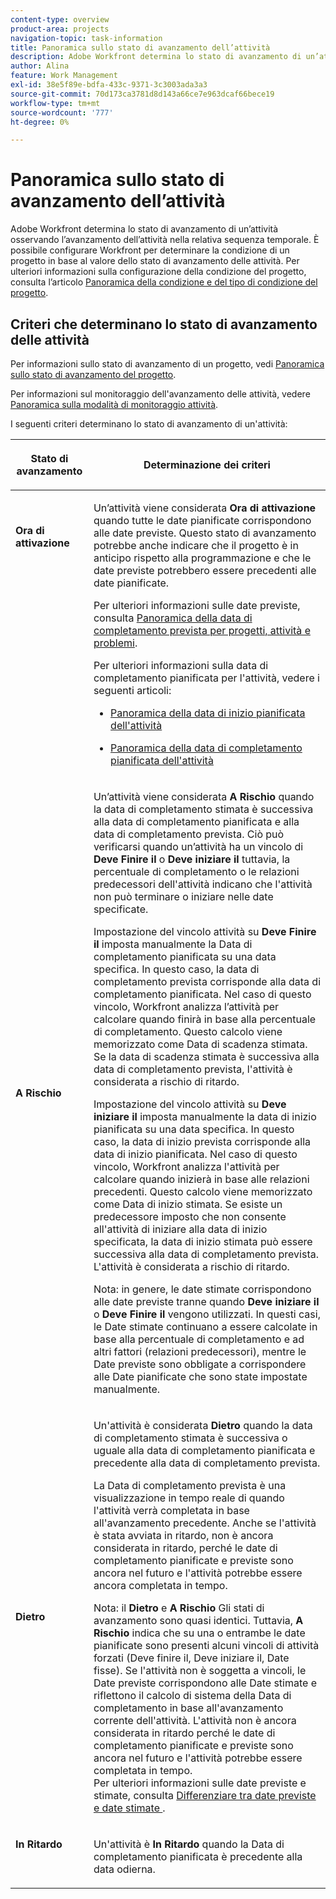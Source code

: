 ```yaml
---
content-type: overview
product-area: projects
navigation-topic: task-information
title: Panoramica sullo stato di avanzamento dell’attività
description: Adobe Workfront determina lo stato di avanzamento di un’attività osservando l’avanzamento dell’attività nella relativa sequenza temporale. È possibile configurare Workfront per determinare la condizione di un progetto in base al valore dello stato di avanzamento delle attività. Per ulteriori informazioni sulla configurazione della condizione del progetto, consulta l’articolo Panoramica della condizione e del tipo di condizione del progetto.
author: Alina
feature: Work Management
exl-id: 38e5f89e-bdfa-433c-9371-3c3003ada3a3
source-git-commit: 70d173ca3781d8d143a66ce7e963dcaf66bece19
workflow-type: tm+mt
source-wordcount: '777'
ht-degree: 0%

---
```


# Panoramica sullo stato di avanzamento dell’attività

<!-- Audited: 1/2024 -->

Adobe Workfront determina lo stato di avanzamento di un’attività osservando l’avanzamento dell’attività nella relativa sequenza temporale. È possibile configurare Workfront per determinare la condizione di un progetto in base al valore dello stato di avanzamento delle attività. Per ulteriori informazioni sulla configurazione della condizione del progetto, consulta l’articolo [Panoramica della condizione e del tipo di condizione del progetto](../../../manage-work/projects/manage-projects/project-condition-and-condition-type.md).

## Criteri che determinano lo stato di avanzamento delle attività

Per informazioni sullo stato di avanzamento di un progetto, vedi [Panoramica sullo stato di avanzamento del progetto](../../../manage-work/projects/planning-a-project/project-progress-status.md).

Per informazioni sul monitoraggio dell&#39;avanzamento delle attività, vedere [Panoramica sulla modalità di monitoraggio attività](../../../manage-work/tasks/task-information/task-tracking-mode.md).

I seguenti criteri determinano lo stato di avanzamento di un&#39;attività:

<table> 
 <col> 
 <col> 
 <thead> 
  <tr> 
   <th> <p><strong>Stato di avanzamento</strong> </p> </th> 
   <th> <p><strong>Determinazione dei criteri</strong> </p> </th> 
  </tr> 
 </thead> 
 <tbody> 
  <tr valign="top"> 
   <td scope="col"> <p> </p> <p><strong>Ora di attivazione</strong> </p> </td> 
   <td scope="col"> <p>Un’attività viene considerata <strong>Ora di attivazione</strong> quando tutte le date pianificate corrispondono alle date previste. Questo stato di avanzamento potrebbe anche indicare che il progetto è in anticipo rispetto alla programmazione e che le date previste potrebbero essere precedenti alle date pianificate.</p> <p>Per ulteriori informazioni sulle date previste, consulta <a href="../../../manage-work/projects/planning-a-project/project-projected-completion-date.md" class="MCXref xref">Panoramica della data di completamento prevista per progetti, attività e problemi</a>.</p> <p>Per ulteriori informazioni sulla data di completamento pianificata per l'attività, vedere i seguenti articoli:</p> 
    <ul> 
     <li> <p><a href="../../../manage-work/tasks/task-information/task-planned-start-date.md" class="MCXref xref">Panoramica della data di inizio pianificata dell'attività</a> </p> </li> 
     <li> <p><a href="../../../manage-work/tasks/task-information/task-planned-completion-date.md" class="MCXref xref">Panoramica della data di completamento pianificata dell'attività</a> </p> </li> 
    </ul> </td> 
  </tr> 
  <tr> 
   <td><p></p> <p><strong>A Rischio</strong> </p> </td> 
   <td><p>Un’attività viene considerata <strong>A Rischio</strong> quando la data di completamento stimata è successiva alla data di completamento pianificata e alla data di completamento prevista. Ciò può verificarsi quando un’attività ha un vincolo di <strong>Deve Finire il</strong> o <strong>Deve iniziare il</strong> tuttavia, la percentuale di completamento o le relazioni predecessori dell'attività indicano che l'attività non può terminare o iniziare nelle date specificate. </p><p> Impostazione del vincolo attività su <strong>Deve Finire il</strong> imposta manualmente la Data di completamento pianificata su una data specifica. In questo caso, la data di completamento prevista corrisponde alla data di completamento pianificata. Nel caso di questo vincolo, Workfront analizza l’attività per calcolare quando finirà in base alla percentuale di completamento. Questo calcolo viene memorizzato come Data di scadenza stimata. Se la data di scadenza stimata è successiva alla data di completamento prevista, l'attività è considerata a rischio di ritardo. </p> <p> Impostazione del vincolo attività su <strong>Deve iniziare il</strong> imposta manualmente la data di inizio pianificata su una data specifica. In questo caso, la data di inizio prevista corrisponde alla data di inizio pianificata. Nel caso di questo vincolo, Workfront analizza l'attività per calcolare quando inizierà in base alle relazioni precedenti. Questo calcolo viene memorizzato come Data di inizio stimata. Se esiste un predecessore imposto che non consente all'attività di iniziare alla data di inizio specificata, la data di inizio stimata può essere successiva alla data di completamento prevista. L'attività è considerata a rischio di ritardo. </p> <p>Nota: in genere, le date stimate corrispondono alle date previste tranne quando <strong>Deve iniziare il</strong> o <strong>Deve Finire il</strong> vengono utilizzati. In questi casi, le Date stimate continuano a essere calcolate in base alla percentuale di completamento e ad altri fattori (relazioni predecessori), mentre le Date previste sono obbligate a corrispondere alle Date pianificate che sono state impostate manualmente.</p> </td> 
  </tr> 
  <tr> 
   <td> <p><strong>Dietro</strong> </p> </td> 
   <td> <p>Un'attività è considerata <strong>Dietro</strong> quando la data di completamento stimata è successiva o uguale alla data di completamento pianificata e precedente alla data di completamento prevista.</p> <p>La Data di completamento prevista è una visualizzazione in tempo reale di quando l'attività verrà completata in base all'avanzamento precedente. Anche se l'attività è stata avviata in ritardo, non è ancora considerata in ritardo, perché le date di completamento pianificate e previste sono ancora nel futuro e l'attività potrebbe essere ancora completata in tempo.</p> <p>Nota: il <strong>Dietro</strong> e <strong>A Rischio</strong> Gli stati di avanzamento sono quasi identici. Tuttavia, <strong>A Rischio</strong> indica che su una o entrambe le date pianificate sono presenti alcuni vincoli di attività forzati (Deve finire il, Deve iniziare il, Date fisse). Se l'attività non è soggetta a vincoli, le Date previste corrispondono alle Date stimate e riflettono il calcolo di sistema della Data di completamento in base all'avanzamento corrente dell'attività. L'attività non è ancora considerata in ritardo perché le date di completamento pianificate e previste sono ancora nel futuro e l'attività potrebbe essere completata in tempo.<br>Per ulteriori informazioni sulle date previste e stimate, consulta <a href="../../../manage-work/tasks/task-information/differentiate-projected-estimated-dates.md" class="MCXref xref">Differenziare tra date previste e date stimate </a>.</p> </td> 
  </tr> 
  <tr valign="top"> 
   <td> <p><strong>In Ritardo</strong> </p> </td> 
   <td> <p>Un'attività è <strong>In Ritardo</strong> quando la Data di completamento pianificata è precedente alla data odierna.<br></p> </td> 
  </tr> 
 </tbody> 
</table>

<!--hiding this because some users find the images confusing, as they don't really show the dates mentioned in the descriptions above. Keep the pictures though, in case some users will complain that we hid them. 

## How task Progress Status updates over time

The different date types in our projects tell us how tasks are progressing over time:

* On Time

  ![](assets/on-time-progress-status-350x233.png)

* At Risk

  ![](assets/at-risk-progress-status-350x233.png)

* Behind

  ![](assets/behind-progress-status-350x233.png)

* Late

  ![](assets/late-progress-status-350x233.png)

-->